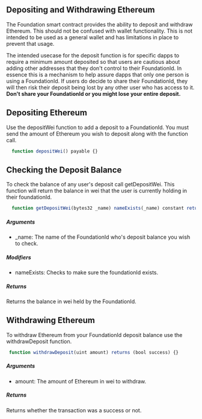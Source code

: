 ## Depositing and Withdrawing Ethereum
The Foundation smart contract provides the ability to deposit and withdraw Ethereum.  This should not be confused with wallet functionality.  This is not intended to be used as a general wallet and has limitations in place to prevent that usage.

The intended usecase for the deposit function is for specific dapps to require a minimum amount deposited so that users are cautious about adding other addresses that they don't control to their FoundationId.  In essence this is a mechanism to help assure dapps that only one person is using a FoundationId.   If users do decide to share their FoundationId, they will then risk their deposit being lost by any other user who has access to it.  **Don't share your FoundationId or you might lose your entire deposit.**

## Depositing Ethereum
Use the depositWei function to add a deposit to a FoundationId.  You must send the amount of Ethereum you wish to deposit along with the function call. 
```javascript
  function depositWei() payable {}
 ```
 ## Checking the Deposit Balance
 To check the balance of any user's deposit call getDepositWei.  This function will return the balance in wei that the user is currently holding in their foundationId.
 ```javascript
   function getDepositWei(bytes32 _name) nameExists(_name) constant returns (uint) {}
  ```
##### Arguments 
* _name:  The name of the FoundationId who's deposit balance you wish to check.
##### Modifiers
* nameExists: Checks to make sure the foundationId exists.
##### Returns
Returns the balance in wei held by the FoundationId.
## Withdrawing Ethereum
To withdraw Ethereum from your FoundationId deposit balance use the withdrawDeposit function.  
```javascript
 function withdrawDeposit(uint amount) returns (bool success) {}
 ````
##### Arguments 
* amount:  The amount of Ethereum in wei to withdraw.
##### Returns
Returns whether the transaction was a success or not.
